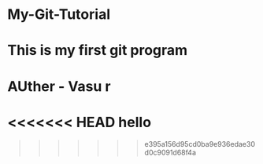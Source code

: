 # My-Git-Tutorial
# This is my first git  program
# AUther - Vasu r 
<<<<<<< HEAD
hello
=======
>>>>>>> e395a156d95cd0ba9e936edae30d0c9091d68f4a
